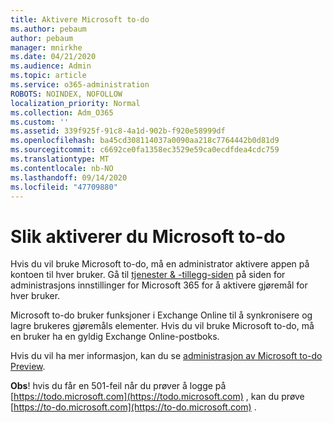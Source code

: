 ```yaml
---
title: Aktivere Microsoft to-do
ms.author: pebaum
author: pebaum
manager: mnirkhe
ms.date: 04/21/2020
ms.audience: Admin
ms.topic: article
ms.service: o365-administration
ROBOTS: NOINDEX, NOFOLLOW
localization_priority: Normal
ms.collection: Adm_O365
ms.custom: ''
ms.assetid: 339f925f-91c8-4a1d-902b-f920e58999df
ms.openlocfilehash: ba45cd308114037a0090aa218c7764442b0d81d9
ms.sourcegitcommit: c6692ce0fa1358ec3529e59ca0ecdfdea4cdc759
ms.translationtype: MT
ms.contentlocale: nb-NO
ms.lasthandoff: 09/14/2020
ms.locfileid: "47709880"
---
```

# <a name="how-to-enable-microsoft-to-do"></a>Slik aktiverer du Microsoft to-do

Hvis du vil bruke Microsoft to-do, må en administrator aktivere appen på kontoen til hver bruker. Gå til [tjenester &amp; -tillegg-siden](https://portal.office.com/adminportal/home#/Settings/ServicesAndAddIns) på siden for administrasjons innstillinger for Microsoft 365 for å aktivere gjøremål for hver bruker.
  
Microsoft to-do bruker funksjoner i Exchange Online til å synkronisere og lagre brukeres gjøremåls elementer. Hvis du vil bruke Microsoft to-do, må en bruker ha en gyldig Exchange Online-postboks.
  
Hvis du vil ha mer informasjon, kan du se [administrasjon av Microsoft to-do Preview](https://support.office.com/article/490c1a8c-2333-4952-8125-841afadb9620.aspx).
  
 **Obs**! hvis du får en 501-feil når du prøver å logge på [https://todo.microsoft.com](https://todo.microsoft.com) , kan du prøve [https://to-do.microsoft.com](https://to-do.microsoft.com) .
  

